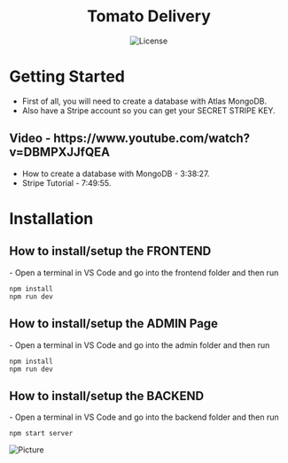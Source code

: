 <h1 align="center">Tomato Delivery</h1>
  
  
  <p align="center">
    <img alt="License" src="https://camo.githubusercontent.com/1fa5dd0488f9004c806e1e402a68aaa3a998554fc47f33f4dd6892cc8b39d6ff/68747470733a2f2f696d672e736869656c64732e696f2f6769746875622f6c6963656e73652f61746c61732d6f732f61746c61733f7374796c653d666f722d7468652d6261646765266c6f676f3d67697468756226636f6c6f723d314139314646"/>
  </p>


# Getting Started

- First of all, you will need to create a database with Atlas MongoDB.
- Also have a Stripe account so you can get your SECRET STRIPE KEY.

<h2>Video - https://www.youtube.com/watch?v=DBMPXJJfQEA</h2>

- How to create a database with MongoDB - 3:38:27.
- Stripe Tutorial - 7:49:55.


# Installation

<h2>How to install/setup the FRONTEND</h2>
- Open a terminal in VS Code and go into the frontend folder and then run

<br>

```
npm install
npm run dev
```


<h2>How to install/setup the ADMIN Page</h2>
- Open a terminal in VS Code and go into the admin folder and then run
<br>

```
npm install
npm run dev
```
   
<h2>How to install/setup the BACKEND</h2>
- Open a terminal in VS Code and go into the backend folder and then run
<br>

```
npm start server
```


![Picture]()



